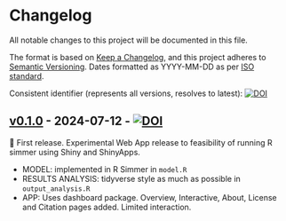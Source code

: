 # Changelog

All notable changes to this project will be documented in this file.

The format is based on [Keep a Changelog](https://keepachangelog.com/en/1.1.0/),
and this project adheres to [Semantic Versioning](https://semver.org/spec/v2.0.0.html). Dates formatted as YYYY-MM-DD as per [ISO standard](https://www.iso.org/iso-8601-date-and-time-format.html).

Consistent identifier (represents all versions, resolves to latest): [![DOI](https://zenodo.org/badge/DOI/10.5281/zenodo.12733946.svg)](https://doi.org/10.5281/zenodo.12733946)

## [v0.1.0](https://github.com/pythonhealthdatascience/stars-shiny-simmer/releases/tag/v0.1.0) - 2024-07-12 - [![DOI](https://zenodo.org/badge/DOI/10.5281/zenodo.12733947.svg)](https://doi.org/10.5281/zenodo.12733947)

:seedling: First release. Experimental Web App release to feasibility of running R simmer using Shiny and ShinyApps. 

* MODEL: implemented in R Simmer in `model.R`
* RESULTS ANALYSIS: tidyverse style as much as possible in `output_analysis.R`
* APP: Uses dashboard package. Overview, Interactive, About, License and Citation pages added. Limited interaction.

